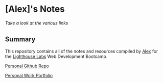 # [Alex]'s Notes

###### Take a look at the various links 
 
## Summary 

This repository contains all of the notes and resources compiled by [Alex](https://github.com/alex-ac2)
 for the [Lighthouse Labs](https://lighthouselabs.ca/) Web Development Bootcamp.

[Personal Github Repo](https://github.com/alex-ac2)

[Personal Work Portfolio](https://alexcurci.com)



